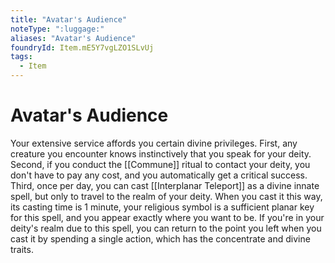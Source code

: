 ```yaml
---
title: "Avatar's Audience"
noteType: ":luggage:"
aliases: "Avatar's Audience"
foundryId: Item.mE5Y7vgLZO1SLvUj
tags:
  - Item
---
```


# Avatar's Audience

Your extensive service affords you certain divine privileges. First, any creature you encounter knows instinctively that you speak for your deity. Second, if you conduct the [[Commune]] ritual to contact your deity, you don't have to pay any cost, and you automatically get a critical success. Third, once per day, you can cast [[Interplanar Teleport]] as a divine innate spell, but only to travel to the realm of your deity. When you cast it this way, its casting time is 1 minute, your religious symbol is a sufficient planar key for this spell, and you appear exactly where you want to be. If you're in your deity's realm due to this spell, you can return to the point you left when you cast it by spending a single action, which has the concentrate and divine traits.
